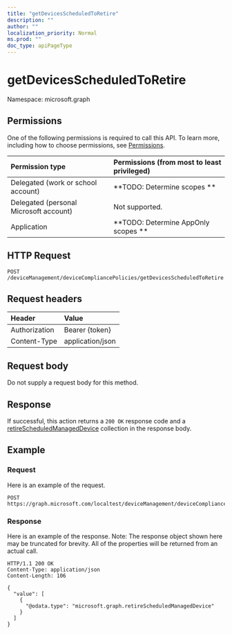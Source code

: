 ```yaml
---
title: "getDevicesScheduledToRetire"
description: ""
author: ""
localization_priority: Normal
ms.prod: ""
doc_type: apiPageType
---
```


# getDevicesScheduledToRetire

Namespace: microsoft.graph



## Permissions
One of the following permissions is required to call this API. To learn more, including how to choose permissions, see [Permissions](/concepts/permissions-reference.md).

|Permission type|Permissions (from most to least privileged)|
|:---|:---|
|Delegated (work or school account)|**TODO: Determine scopes **|
|Delegated (personal Microsoft account)|Not supported.|
|Application|**TODO: Determine AppOnly scopes **|

## HTTP Request
<!-- {
  "blockType": "ignored"
}
-->
``` http
POST /deviceManagement/deviceCompliancePolicies/getDevicesScheduledToRetire
```

## Request headers
|Header|Value|
|:---|:---|
|Authorization|Bearer {token}|
|Content-Type|application/json|

## Request body
Do not supply a request body for this method.

## Response
If successful, this action returns a `200 OK` response code and a [retireScheduledManagedDevice](../resources/retirescheduledmanageddevice.md) collection in the response body.

## Example

### Request
Here is an example of the request.
<!-- {
  "blockType": "request",
  "name": "devicecompliancepolicy_getdevicesscheduledtoretire"
}
-->
``` http
POST https://graph.microsoft.com/localtest/deviceManagement/deviceCompliancePolicies/getDevicesScheduledToRetire
```

### Response
Here is an example of the response. Note: The response object shown here may be truncated for brevity. All of the properties will be returned from an actual call.
<!-- {
  "blockType": "response",
  "truncated": true,
  "@odata.type": "collection(microsoft.graph.retirescheduledmanageddevice)"
}
-->
``` http
HTTP/1.1 200 OK
Content-Type: application/json
Content-Length: 106

{
  "value": [
    {
      "@odata.type": "microsoft.graph.retireScheduledManagedDevice"
    }
  ]
}
```

